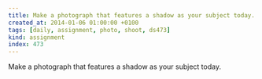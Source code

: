 ```yaml
---
title: Make a photograph that features a shadow as your subject today.
created_at: 2014-01-06 01:00:00 +0100
tags: [daily, assignment, photo, shoot, ds473]
kind: assignment
index: 473
---
```


Make a photograph that features a shadow as your subject today.
